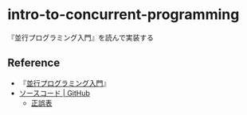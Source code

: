 # intro-to-concurrent-programming
『並行プログラミング入門』を読んで実装する

## Reference
- 『[並行プログラミング入門](https://www.oreilly.co.jp/books/9784873119595/)』
- [ソースコード | GitHub](https://github.com/oreilly-japan/conc_ytakano)
    - [正誤表](https://github.com/oreilly-japan/conc_ytakano/blob/main/errata.md)
